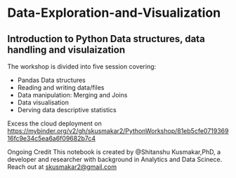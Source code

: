 # Data-Exploration-and-Visualization

## Introduction to Python Data structures, data handling and visulaization

The workshop is divided into five session covering:
- Pandas Data structures
- Reading and writing data/files
- Data manipulation: Merging and Joins
- Data visualisation
- Derving data descriptive statistics

Excess the cloud deployment on 
https://mybinder.org/v2/gh/skusmakar2/PythonWorkshop/81eb5cfe071936916fc9e34c5ea6a6f09682b7c4


Ongoing
Credit
This notebook is created by @Shitanshu Kusmakar,PhD, a developer and researcher with background in Analytics and Data Scinece. Reach out at skusmakar2@gmail.com
